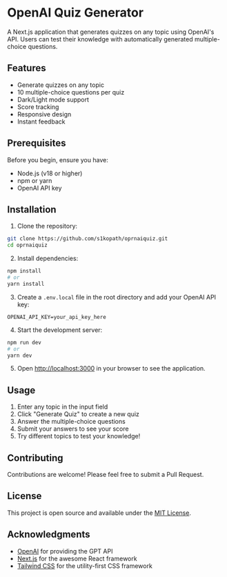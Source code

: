 # OpenAI Quiz Generator

A Next.js application that generates quizzes on any topic using OpenAI's API. Users can test their knowledge with automatically generated multiple-choice questions.

## Features

- Generate quizzes on any topic
- 10 multiple-choice questions per quiz
- Dark/Light mode support
- Score tracking
- Responsive design
- Instant feedback

## Prerequisites

Before you begin, ensure you have:

- Node.js (v18 or higher)
- npm or yarn
- OpenAI API key

## Installation

1. Clone the repository:

```bash
git clone https://github.com/s1kopath/oprnaiquiz.git
cd oprnaiquiz
```

2. Install dependencies:

```bash
npm install
# or
yarn install
```

3. Create a `.env.local` file in the root directory and add your OpenAI API key:

```plaintext
OPENAI_API_KEY=your_api_key_here
```

4. Start the development server:

```bash
npm run dev
# or
yarn dev
```

5. Open [http://localhost:3000](http://localhost:3000) in your browser to see the application.

## Usage

1. Enter any topic in the input field
2. Click "Generate Quiz" to create a new quiz
3. Answer the multiple-choice questions
4. Submit your answers to see your score
5. Try different topics to test your knowledge!

## Contributing

Contributions are welcome! Please feel free to submit a Pull Request.

## License

This project is open source and available under the [MIT License](LICENSE).

## Acknowledgments

- [OpenAI](https://openai.com/) for providing the GPT API
- [Next.js](https://nextjs.org/) for the awesome React framework
- [Tailwind CSS](https://tailwindcss.com/) for the utility-first CSS framework
